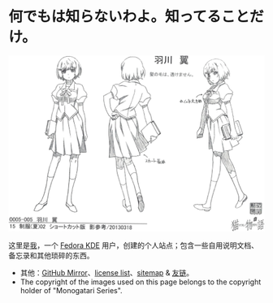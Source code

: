 # 何でもは知らないわよ。知ってることだけ。

![cover]

[cover]: ./assets/test-2.png

这里是[我]，一个 [Fedora KDE] 用户，创建的个人站点；包含一些自用说明文档、备忘录和其他琐碎的东西。

- 其他：[GitHub Mirror]、[license list]、[sitemap] & [友链]。
- The copyright of the images used on this page belongs to the copyright holder of "Monogatari Series".

[我]: ./about/about-me.md
[Fedora KDE]: https://fedoraproject.org/kde/
[GitHub Mirror]: https://poplar-at-twilight.github.io/whiteboard/
[sitemap]: ./tags.md
[友链]: ./about/friends.md
[license list]: ./about/license.md